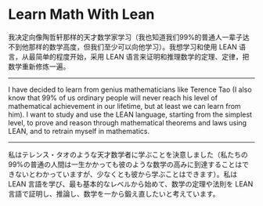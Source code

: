 # Learn Math With Lean

我决定向像陶哲轩那样的天才数学家学习（我也知道我们99%的普通人一辈子达不到他那样的数学高度，但我们至少可以向他学习）。我想学习和使用 LEAN 语言，从最简单的程度开始，采用 LEAN 语言来证明和推理数学的定理、定律，把数学重新修炼一遍。

---

I have decided to learn from genius mathematicians like Terence Tao (I also know that 99% of us ordinary people will never reach his level of mathematical achievement in our lifetime, but at least we can learn from him). I want to study and use the LEAN language, starting from the simplest level, to prove and reason through mathematical theorems and laws using LEAN, and to retrain myself in mathematics.

---

私はテレンス・タオのような天才数学者に学ぶことを決意しました（私たちの99%の普通の人間は一生かかっても彼のような数学の高みに到達することはできないとわかっていますが、少なくとも彼から学ぶことはできます）。私は LEAN 言語を学び、最も基本的なレベルから始めて、数学の定理や法則を LEAN 言語で証明し、推論し、数学を一から鍛え直したいと考えています。


